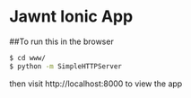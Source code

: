 Jawnt Ionic App
=====================

##To run this in the browser

```bash
$ cd www/
$ python -m SimpleHTTPServer
```

then visit http://localhost:8000 to view the app
